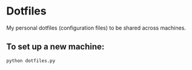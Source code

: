 Dotfiles
========

My personal dotfiles (configuration files) to be shared across machines.



To set up a new machine:
------------------------

`python dotfiles.py`
